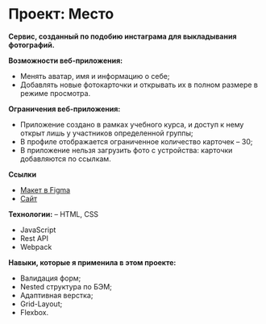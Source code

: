 # Проект: Место

**Сервис, созданный по подобию инстаграма для выкладывания фотографий.**

**Возможности веб-приложения:**
- Менять аватар, имя и информацию о себе;
- Добавлять новые фотокарточки и открывать их в полном размере в режиме просмотра.

**Ограничения веб-приложения:**
  - Приложение создано в рамках учебного курса, и доступ к нему открыт лишь у участников определенной группы;
  - В профиле отображается ограниченное количество карточек – 30;
  - В приложение нельзя загрузить фото с устройства: карточки добавляются по ссылкам.

**Ссылки**

- [Макет в Figma](https://www.figma.com/file/2cn9N9jSkmxD84oJik7xL7/JavaScript.-Sprint-4?node-id=0%3A1)
- [Сайт](https://laylaroad.github.io/mesto-project-bootcamp/)

**Технологии:**
– HTML, CSS
- JavaScript
- Rest API
- Webpack

**Навыки, которые я применила в этом проекте:**
- Валидация форм;
- Nested структура по БЭМ;
- Адаптивная верстка;
- Grid-Layout;
- Flexbox.
